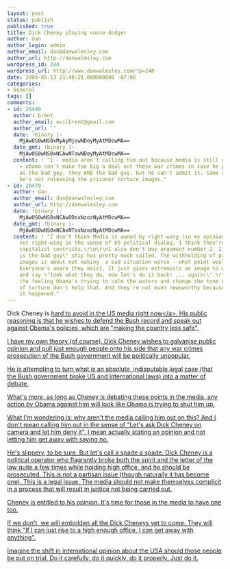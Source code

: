 ```yaml
---
layout: post
status: publish
published: true
title: Dick Cheney playing noose-dodger
author: dan
author_login: admin
author_email: dan@danwalmsley.com
author_url: http://danwalmsley.com
wordpress_id: 240
wordpress_url: http://www.danwalmsley.com/?p=240
date: 2009-05-13 21:48:21.000000000 -07:00
categories:
- General
tags: []
comments:
- id: 26440
  author: brent
  author_email: evilbrent@gmail.com
  author_url: ''
  date: !binary |-
    MjAwOS0wNS0xMyAyMjowNDoyMyAtMDcwMA==
  date_gmt: !binary |-
    MjAwOS0wNS0xNCAwNTowNDoyMyAtMDcwMA==
  content: ! "1 - media aren't calling him out because media is still owned by right-wing.\r\n\r\n2
    - obama can't make too big a deal out these war crimes in case he paints his country
    as the bad guy. they ARE the bad guy, but he can't admit it. same reason as why
    he's not releasing the prisoner torture images."
- id: 26479
  author: dan
  author_email: dan@danwalmsley.com
  author_url: http://danwalmsley.com
  date: !binary |-
    MjAwOS0wNS0xNCAwODoxNzozNyAtMDcwMA==
  date_gmt: !binary |-
    MjAwOS0wNS0xNCAxNToxNzozNyAtMDcwMA==
  content: ! "I don't think Media is owned by right-wing (in my opinion). At least
    not right-wing in the sense of US political dialog. I think they're mostly pragmatic,
    capitalist centrists.\r\n\r\nI also don't buy argument number 2. I think the \"America
    is the bad guy\" ship has pretty much sailed. The withholding of prisoner torture
    images is about not making  a bad situation worse - what point would they serve?
    Everyone's aware they exist. It just gives extremists an image to wave around
    and say \"look what they do, now let's do it back! ... again!\".\r\n\r\nI get
    the feeling Obama's trying to calm the waters and change the tone of dialog. Pictures
    of torture don't help that. And they're not even newsworthy because we all know
    it happened."
---
```

Dick Cheney is <a href="http:&#47;&#47;www.washingtonpost.com&#47;wp-dyn&#47;content&#47;article&#47;2009&#47;05&#47;13&#47;AR2009051303789.html">hard to avoid in the US media right now<&#47;a>. His public reasoning is that he wishes to defend the Bush record and speak out against Obama's policies, which are "making the country less safe".

I have my own theory (of course). Dick Cheney wishes to galvanise public opinion and pull just enough people onto his side that any war crimes prosecution of the Bush government will be politically unpopular.

He is attempting to turn what is an absolute, indisputable legal case (that the Bush government broke US and international laws) into a matter of debate.

What's more, as long as Cheney is debating these points in the media, any action by Obama against him will look like Obama is trying to shut him up. 

What I'm wondering is: why aren't the media calling him out on this? And I don't mean calling him out in the sense of "Let's ask Dick Cheney on camera and let him deny it". I mean actually stating an opinion and not letting him get away with saying no.

He's slippery, to be sure. But let's call a spade a spade. Dick Cheney is a political operator who flagrantly broke both the spirit and the letter of the law quite a few times while holding high office, and he should be prosecuted. This is not a partisan issue (though naturally it has become one). This is a legal issue. The media should not make themselves complicit in a process that will result in justice not being carried out.

Cheney is entitled to his opinion. It's time for those in the media to have one too.

If we don't, we will embolden all the Dick Cheneys yet to come. They will think "If I can just rise to a high enough office, I can get away with anything". 

Imagine the shift in international opinion about the USA should those people be put on trial. Do it carefully, do it quickly, do it properly. Just do it.

